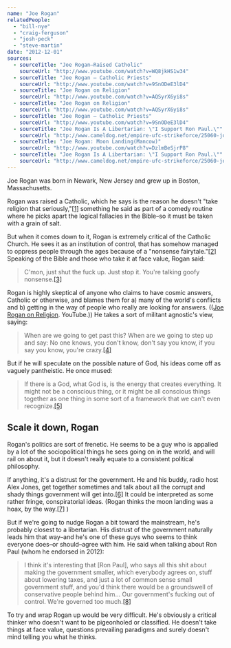 ```yaml
---
name: "Joe Rogan"
relatedPeople:
  - "bill-nye"
  - "craig-ferguson"
  - "josh-peck"
  - "steve-martin"
date: "2012-12-01"
sources:
  - sourceTitle: "Joe Rogan–Raised Catholic"
    sourceUrl: "http://www.youtube.com/watch?v=WQ8jkHS1w34"
  - sourceTitle: "Joe Rogan – Catholic Priests"
    sourceUrl: "http://www.youtube.com/watch?v=9SnODeE3lD4"
  - sourceTitle: "Joe Rogan on Religion"
    sourceUrl: "http://www.youtube.com/watch?v=AQSyrX6yi8s"
  - sourceTitle: "Joe Rogan on Religion"
    sourceUrl: "http://www.youtube.com/watch?v=AQSyrX6yi8s"
  - sourceTitle: "Joe Rogan – Catholic Priests"
    sourceUrl: "http://www.youtube.com/watch?v=9SnODeE3lD4"
  - sourceTitle: "Joe Rogan Is A Libertarian: \"I Support Ron Paul.\""
    sourceUrl: "http://www.cameldog.net/empire-ufc-strikeforce/25060-joe-rogan-libertarian-i-support-ron-paul.html"
  - sourceTitle: "Joe Rogan: Moon Landing(Mancow)"
    sourceUrl: "http://www.youtube.com/watch?v=DzlmBeSjrP8"
  - sourceTitle: "Joe Rogan Is A Libertarian: \"I Support Ron Paul.\""
    sourceUrl: "http://www.cameldog.net/empire-ufc-strikeforce/25060-joe-rogan-libertarian-i-support-ron-paul.html"
---
```


Joe Rogan was born in Newark, New Jersey and grew up in Boston, Massachusetts.

Rogan was raised a Catholic, which he says is the reason he doesn't "take religion that seriously,"<a class="source-citation" href="http://www.youtube.com/watch?v=WQ8jkHS1w34" title="Joe Rogan–Raised Catholic">[1]</a> something he said as part of a comedy routine where he picks apart the logical fallacies in the Bible–so it must be taken with a grain of salt.

But when it comes down to it, Rogan is extremely critical of the Catholic Church. He sees it as an institution of control, that has somehow managed to oppress people through the ages because of a "nonsense fairytale."<a class="source-citation" href="http://www.youtube.com/watch?v=9SnODeE3lD4" title="Joe Rogan – Catholic Priests">[2]</a> Speaking of the Bible and those who take it at face value, Rogan said:

>C'mon, just shut the fuck up. Just stop it. You're talking goofy nonsense.<a class="source-citation" href="http://www.youtube.com/watch?v=AQSyrX6yi8s" title="Joe Rogan on Religion">[3]</a>

Rogan is highly skeptical of anyone who claims to have cosmic answers, Catholic or otherwise, and blames them for a) many of the world's conflicts and b) getting in the way of people who really are looking for answers. (([Joe Rogan on Religion](http://www.youtube.com/watch?v=AQSyrX6yi8s). YouTube.)) He takes a sort of militant agnostic's view, saying:

>When are we going to get past this? When are we going to step up and say: No one knows, you don't know, don't say you know, if you say you know, you're crazy.<a class="source-citation" href="http://www.youtube.com/watch?v=AQSyrX6yi8s" title="Joe Rogan on Religion">[4]</a>

But if he will speculate on the possible nature of God, his ideas come off as vaguely pantheistic. He once mused:

>If there is a God, what God is, is the energy that creates everything. It might not be a conscious thing, or it might be all conscious things together as one thing in some sort of a framework that we can't even recognize.<a class="source-citation" href="http://www.youtube.com/watch?v=9SnODeE3lD4" title="Joe Rogan – Catholic Priests">[5]</a>

## 

## Scale it down, Rogan

Rogan's politics are sort of frenetic. He seems to be a guy who is appalled by a lot of the sociopolitical things he sees going on in the world, and will rail on about it, but it doesn't really equate to a consistent political philosophy.

If anything, it's a distrust for the government. He and his buddy, radio host Alex Jones, get together sometimes and talk about all the corrupt and shady things government will get into.<a class="source-citation" href="http://www.cameldog.net/empire-ufc-strikeforce/25060-joe-rogan-libertarian-i-support-ron-paul.html" title="Joe Rogan Is A Libertarian: &quot;I Support Ron Paul.&quot;">[6]</a> It could be interpreted as some rather fringe, conspiratorial ideas. (Rogan thinks the moon landing was a hoax, by the way.<a class="source-citation" href="http://www.youtube.com/watch?v=DzlmBeSjrP8" title="Joe Rogan: Moon Landing(Mancow)">[7]</a> )

But if we're going to nudge Rogan a bit toward the mainstream, he's probably closest to a libertarian. His distrust of the government naturally leads him that way–and he's one of these guys who seems to think everyone does–or should–agree with him. He said when talking about Ron Paul (whom he endorsed in 2012):

>I think it's interesting that [Ron Paul], who says all this shit about making the government smaller, which everybody agrees on, stuff about lowering taxes, and just a lot of common sense small government stuff, and you'd think there would be a groundswell of conservative people behind him… Our government's fucking out of control. We're governed too much.<a class="source-citation" href="http://www.cameldog.net/empire-ufc-strikeforce/25060-joe-rogan-libertarian-i-support-ron-paul.html" title="Joe Rogan Is A Libertarian: &quot;I Support Ron Paul.&quot;">[8]</a>

To try and wrap Rogan up would be very difficult. He's obviously a critical thinker who doesn't want to be pigeonholed or classified. He doesn't take things at face value, questions prevailing paradigms and surely doesn't mind telling you what he thinks.